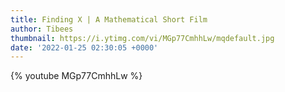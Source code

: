 ```yaml
---
title: Finding X | A Mathematical Short Film
author: Tibees
thumbnail: https://i.ytimg.com/vi/MGp77CmhhLw/mqdefault.jpg
date: '2022-01-25 02:30:05 +0000'
---
```


{% youtube MGp77CmhhLw %}